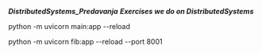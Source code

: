 ***DistributedSystems_Predavanja***
***Exercises we do on DistributedSystems***


python -m uvicorn main:app --reload

python -m uvicorn fib:app --reload --port 8001 
